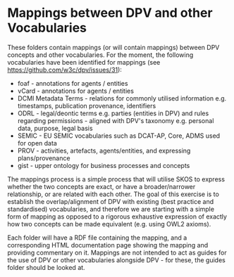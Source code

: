 # Mappings between DPV and other Vocabularies

These folders contain mappings (or will contain mappings) between DPV concepts
and other vocabularies. For the moment, the following vocabularies have
been identified for mappings (see https://github.com/w3c/dpv/issues/31):

- foaf - annotations for agents / entities
- vCard - annotations for agents / entities
- DCMI Metadata Terms - relations for commonly utilised information e.g. timestamps, publication provenance, identifiers
- ODRL - legal/deontic terms e.g. parties (entities in DPV) and rules regarding permissions - aligned with DPV's taxonomy e.g. personal data, purpose, legal basis
- SEMIC - EU SEMIC vocabularies such as DCAT-AP, Core, ADMS used for open data
- PROV - activities, artefacts, agents/entities, and expressing plans/provenance
- gist - upper ontology for business processes and concepts

The mappings process is a simple process that will utilise SKOS to express
whether the two concepts are exact, or have a broader/narrower relationship,
or are related with each other. The goal of this exercise is to establish
the overlap/alignment of DPV with existing (best practice and standardised)
vocabularies, and therefore we are starting with a simple form of mapping as
opposed to a rigorous exhaustive expression of exactly how two concepts can
be made equivalent (e.g. using OWL2 axioms).

Each folder will have a RDF file containing the mapping, and a corresponding
HTML documentation page showing the mapping and providing commentary on it.
Mappings are not intended to act as guides for the use of DPV or other
vocabularies alongside DPV - for these, the guides folder should be looked at.
